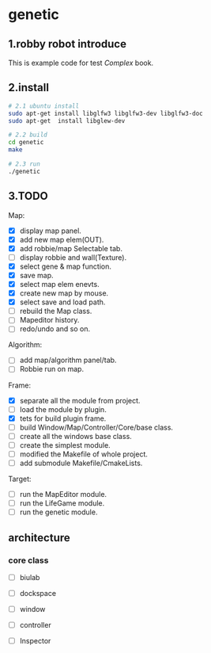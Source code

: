 # genetic

## 1.robby robot introduce

This is example code for test *Complex* book.

## 2.install
```bash
# 2.1 ubuntu install 
sudo apt-get install libglfw3 libglfw3-dev libglfw3-doc
sudo apt-get  install libglew-dev

# 2.2 build
cd genetic
make

# 2.3 run
./genetic
```

## 3.TODO

Map:
- [x] display map panel.
- [x] add new map elem(OUT).
- [x] add robbie/map Selectable tab.
- [ ] display robbie and wall(Texture).
- [x] select gene & map function.
- [x] save map.
- [x] select map elem enevts.
- [x] create new map by mouse.
- [x] select save and load path.
- [ ] rebuild the Map class.
- [ ] Mapeditor history.
- [ ] redo/undo and so on.

Algorithm:
- [ ] add map/algorithm panel/tab.
- [ ] Robbie run on map.

Frame:
- [x] separate all the module from project.
- [ ] load the module by plugin.
- [x] tets for build plugin frame.
- [ ] build Window/Map/Controller/Core/base class.
- [ ] create all the windows base class.
- [ ] create the simplest module.
- [ ] modified the Makefile of whole project.
- [ ] add submodule Makefile/CmakeLists.

Target:
- [ ] run the MapEditor module.
- [ ] run the LifeGame module.
- [ ] run the genetic module.

## architecture

### core class
- [ ] biulab

- [ ] dockspace
- [ ] window
- [ ] controller

- [ ] Inspector

